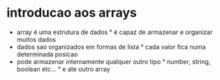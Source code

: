 # introducao aos arrays
- array é uma estrutura de dados
    ° é capaz de armazenar e organizar muitos dados
- dados sao organizados em formas de lista
    ° cada valor fica numa determinada posicao
- pode armazenar internamente qualquer outro tipo 
    ° number, string, boolean etc...
    ° e ate outro array